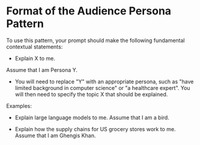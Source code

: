 # Format of the Audience Persona Pattern

To use this pattern, your prompt should make the following fundamental contextual statements:

- Explain X to me.

Assume that I am Persona Y.

- You will need to replace "Y" with an appropriate persona, such as "have limited background in computer science" or "a healthcare expert". You will then need to specify the topic X that should be explained.

Examples:

- Explain large language models to me. Assume that I am a bird.

- Explain how the supply chains for US grocery stores work to me. Assume that I am Ghengis Khan.
